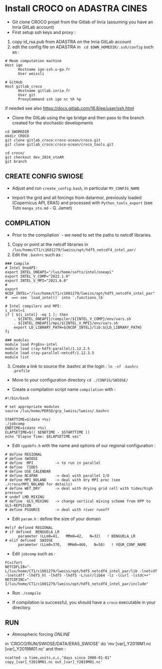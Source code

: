 # Install CROCO on ADASTRA CINES

* Git clone CROCO projet from the Gitlab of Inria (assuming you have an Inria GitLab account)
* First setup ssh keys and proxy :
1) copy id_rsa.pub from ADASTRA on the Inria GitLab account
2) edit the config file on ADASTRA in ``` cd $OWN_HOMEDIR/.ssh/config``` such as : 

```
# Meom computation machine
Host ige
      Hostname ige-ssh.u-ga.fr
      User weissli

# GitHub
Host gitlab_croco
      Hostname gitlab.inria.fr
      User git
      ProxyCommand ssh ige nc %h %p
 ```
if needed see also https://docs.gitlab.com/16.8/ee/user/ssh.html

* Clone the GitLab using the ige bridge and then pass to the branch created for the stochastic developments
```
cd $WORKDIR
mkdir CROCO
git clone gitlab_croco:croco-ocean/croco.git
git clone gitlab_croco:croco-ocean/croco_tools.git

cd croco/
git checkout dev_2024_stoAR
git branch
```

## CREATE CONFIG SWIOSE

* Adjust and run ```create_config.bash```, in particular ```MY_CONFIG_NAME```

* Import the grid and all forcings from datarmor, previously loaded (Copernicus API, ERA5) and processed with ```Python_tools_export``` (see Tuto ```manga_sto.md``` - Q. Jamet)

## COMPILATION

* Prior to the compilation` - we need to set the paths to netcdf libraries.

1) Copy or point at the netcdf libraries in ```/lus/home/CT1/c1601279/lweiss/opt/hdf5_netcdf4_intel_par/``` 
2) Edit the ```.bashrc``` such as :
```
### Compile
# Intel OneAPI:
export INTEL_ONEAPI="/lus/home/softs/intel/oneapi"
export INTEL_V_COMP="2022.1.0"
export INTEL_V_MPI="2021.6.0"
#
export NCDF_INTEL="/lus/home/CT1/c1601279/lweiss/opt/hdf5_netcdf4_intel_par"
#  ==> see `load_intel()` into `.functions_lb`

# Intel compilers and MPI:
i_intel=1
if [ ${i_intel} -eq 1 ]; then
    . ${INTEL_ONEAPI}/compiler/${INTEL_V_COMP}/env/vars.sh
    . ${INTEL_ONEAPI}/mpi/${INTEL_V_MPI}/env/vars.sh
    export LD_LIBRARY_PATH=${NCDF_INTEL}/lib:${LD_LIBRARY_PATH}
fi

### modules
module load PrgEnv-intel
module load cray-hdf5-parallel/1.12.2.5
module load cray-parallel-netcdf/1.12.3.5
module list
```
3) Create a link to source the .bashrc at the login : ```ln -sf .bashrc .profile```


* Move to your configuration directory ```cd ./CONFIG/SWIOSE/```

* Create a compilation script name ```compilation``` with :
```
#!/bin/bash

# set appropriate modules
source /lus/home/PERSO/grp_lweiss/lweiss/.bashrc

STARTTIME=$(date +%s)
./jobcomp
ENDTIME=$(date +%s)
ELAPSETIME=$(( $ENDTIME - $STARTTIME ))
echo "Elapse Time: $ELAPSETIME sec"
```

* Edit ```cppdefs.h``` with the name and options of our regional configuration :
```
# define REGIONAL
# define SWIOSE
# define  MPI          -> to run in parallel
# define  TIDES
# define USE_CALENDAR
# define NC4PAR        -> deal with parallel I/O
# define MPI_NOLAND    -> deal with dry MPI proc (see ./croco/MPI_NOLAND for details)
# define WET_DRY`      -> deal with drying grid cell with tides/high pressure
# undef LMD_MIXING
# define  GLS_MIXING   -> change vertical mixing scheme from KPP to GLS-KEPSILON
# define PSOURCE       -> deal with river runoff 
```

* Edit ```param.h``` : define the size of your domain
```
#elif defined REGIONAL
# if defined  BENGUELA_LR
      parameter (LLm0=41,   MMm0=42,   N=32)   ! BENGUELA_LR
# elif defined  SWIOSE
      parameter (LLm0=370,   MMm0=460,   N=50)   ! YOUR_CONF_NAME
```

* Edit ```jobcomp``` such as :
```
FC=ifort
NETCDFLIB="-L/lus/home/CT1/c1601279/lweiss/opt/hdf5_netcdf4_intel_par/lib -lnetcdf -lnetcdff -lhdf5_hl -lhdf5 -lhdf5 -L/usr/lib64 -lz -lcurl -lstdc++"
NETCDFINC="-I/lus/home/CT1/c1601279/lweiss/opt/hdf5_netcdf4_intel_par/include"
```

* Run ```./compile```

* If compilation is successful, you should have a ```croco``` executable in your directory.

## RUN

* Atmospheric forcing *ONLINE*

in 'CROCO/RUN/SWIOSE/DATA/ERA5_SWIOSE' do 'mv [var]_Y2019M1.nc [var]_Y2019M01.nc'
and then :  
```
ncatted -a time,units,o,c,"days since 2000-01-01" copy_[var]_Y2019M01.nc out_[var]_Y2019M01.nc'
```

